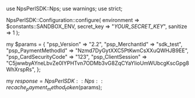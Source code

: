 use NpsPerlSDK::Nps;
use warnings;
use strict;

NpsPerlSDK::Configuration::configure( 
    environment => $constants::SANDBOX_ENV,
    secret_key => "_YOUR_SECRET_KEY_",
    sanitize => 1 
    );

my $params = {
    "psp_Version" => "2.2",
    "psp_MerchantId" => "sdk_test",
    "psp_PaymentMethodId" => "Nzmd7DyGytXXC5PtKwnCsXXuQWHJB9EE",
    "psp_CardSecurityCode" => "123",
    "psp_ClientSession" => "C5jwwbyAYneLbvZe0IYPHTvn7ODMb3vG8ZqCYaYIioUmWUbcgKscGpg8WhXrspRs",
};

my $response = NpsPerlSDK::Nps::recache_payment_method_token($params);